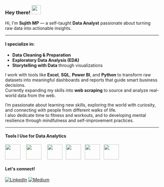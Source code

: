 ### Hey there! <img src="https://emojis.slackmojis.com/emojis/images/1736251209/110438/pika-wave.gif" width="30"/>


Hi, I'm **Sujith MP** — a self-taught **Data Analyst** passionate about turning raw data into actionable insights.

---

#### I specialize in:
- **Data Cleaning & Preparation**
- **Exploratory Data Analysis (EDA)**
- **Storytelling with Data** through visualizations

I work with tools like **Excel**, **SQL**, **Power BI**, and **Python** to transform raw datasets into meaningful dashboards and reports that guide smart business decisions.  
Currently expanding my skills into **web scraping** to source and analyze real-world data from the web.

I’m passionate about learning new skills, exploring the world with curiosity, and connecting with people from different walks of life.  
I also dedicate time to fitness and workouts, and to developing mental resilience through mindfulness and self-improvement practices.

---


#### Tools I Use for Data Analytics
[<img src="https://img.icons8.com/color/512/microsoft-excel-2019--v1.png" height="50" width="50"/>](https://www.microsoft.com/microsoft-365/excel) &nbsp;&ensp; 
[<img src="https://upload.wikimedia.org/wikipedia/commons/2/29/Postgresql_elephant.svg" height="50" width="50"/>](https://www.postgresql.org/) &nbsp;&ensp; 
[<img src="https://img.icons8.com/color/512/microsoft-sql-server.png" height="50" width="50"/>](https://www.microsoft.com/en-us/sql-server) &nbsp;
[<img src="https://img.icons8.com/color/512/power-bi.png" height="50" width="50"/>](https://powerbi.microsoft.com/) &nbsp; 
[<img src="https://img.icons8.com/color/512/python.png" height="50" width="50"/>](https://www.python.org/) &nbsp; 
[<img src="https://img.icons8.com/color/512/chatgpt.png" height="50" width="50"/>](https://openai.com/)



#### Let's connect!
[<img alt="LinkedIn" src="https://img.shields.io/badge/LinkedIn-%230E76A8.svg?&style=for-the-badge&logo=LinkedIn&logoColor=white" />](https://www.linkedin.com/in/sujith-mp)
[<img alt="Medium" src="https://img.shields.io/badge/Medium-%23000000.svg?&style=for-the-badge&logo=Medium&logoColor=white"/>](https://medium.com/@sujithmp004)
